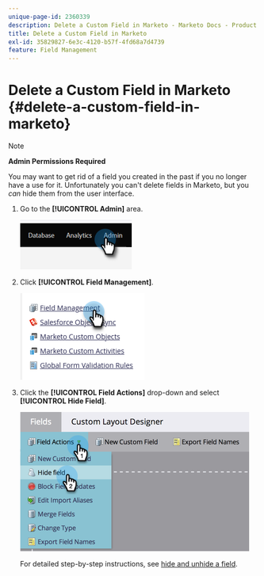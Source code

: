 ```yaml
---
unique-page-id: 2360339
description: Delete a Custom Field in Marketo - Marketo Docs - Product Documentation
title: Delete a Custom Field in Marketo
exl-id: 35829827-6e3c-4120-b57f-4fd68a7d4739
feature: Field Management
---
```

# Delete a Custom Field in Marketo {#delete-a-custom-field-in-marketo}

>[!NOTE]
>
>**Admin Permissions Required**

You may want to get rid of a field you created in the past if you no longer have a use for it. Unfortunately you can't delete fields in Marketo, but you _can_ hide them from the user interface.

1. Go to the **[!UICONTROL Admin]** area.

   ![](assets/delete-a-custom-field-in-marketo-1.png)

1. Click **[!UICONTROL Field Management]**.

   ![](assets/delete-a-custom-field-in-marketo-2.png)

1. Click the **[!UICONTROL Field Actions]** drop-down and select **[!UICONTROL Hide Field]**.

   ![](assets/delete-a-custom-field-in-marketo-3.png)

   For detailed step-by-step instructions, see [hide and unhide a field](/help/marketo/product-docs/administration/field-management/hide-and-unhide-a-field.md).
